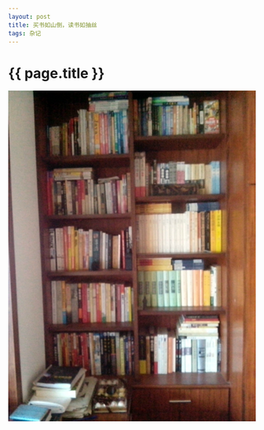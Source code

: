 ```yaml
---
layout: post
title: 买书如山倒，读书如抽丝
tags: 杂记
---
```


{{ page.title }}
================

<img width="688px" src="/images/2014-02-22-book.jpg" alt="book"/>
